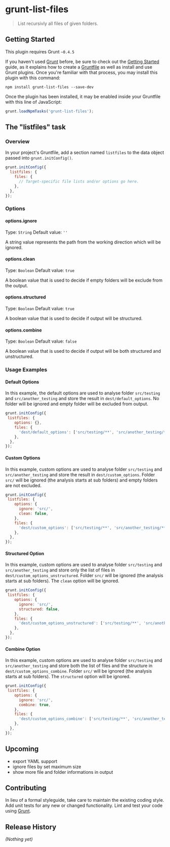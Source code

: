 # grunt-list-files

> List recursivly all files of given folders.

## Getting Started
This plugin requires Grunt `~0.4.5`

If you haven't used [Grunt](http://gruntjs.com/) before, be sure to check out the [Getting Started](http://gruntjs.com/getting-started) guide, as it explains how to create a [Gruntfile](http://gruntjs.com/sample-gruntfile) as well as install and use Grunt plugins. Once you're familiar with that process, you may install this plugin with this command:

```shell
npm install grunt-list-files --save-dev
```

Once the plugin has been installed, it may be enabled inside your Gruntfile with this line of JavaScript:

```js
grunt.loadNpmTasks('grunt-list-files');
```

## The "listfiles" task

### Overview
In your project's Gruntfile, add a section named `listfiles` to the data object passed into `grunt.initConfig()`.

```js
grunt.initConfig({
  listfiles: {
    files: {
      // Target-specific file lists and/or options go here.
    },
  },
});
```

### Options

#### options.ignore
Type: `String`
Default value: `''`

A string value represents the path from the working direction which will be ignored.

#### options.clean
Type: `Boolean`
Default value: `true`

A boolean value that is used to decide if empty folders will be exclude from the output.

#### options.structured
Type: `Boolean`
Default value: `true`

A boolean value that is used to decide if output will be structured.

#### options.combine
Type: `Boolean`
Default value: `false`

A boolean value that is used to decide if output will be both structured and unstructured.

### Usage Examples

#### Default Options
In this example, the default options are used to analyse folder `src/testing` and `src/another_testing` and store the result in `dest/default_options`. No folder will be ignored and empty folder will be excluded from output.

```js
grunt.initConfig({
 listfiles: {
    options: {},
    files: {
      'dest/default_options': ['src/testing/**', 'src/another_testing/**'],
    },
  },
});
```

#### Custom Options
In this example, custom options are used to analyse folder `src/testing` and `src/another_testing` and store the result in `dest/custom_options`. Folder `src/` will be ignored (the analysis starts at sub folders) and empty folders are not excluded.

```js
grunt.initConfig({
 listfiles: {
    options: {
      ignore: 'src/',
      clean: false,
    },
    files: {
      'dest/custom_options': ['src/testing/**', 'src/another_testing/**'],
    },
  },
});
```

#### Structured Option
In this example, custom options are used to analyse folder `src/testing` and `src/another_testing` and store only the list of files in `dest/custom_options_unstructured`. Folder `src/` will be ignored (the analysis starts at sub folders). The `clean` option will be ignored.  

```js
grunt.initConfig({
 listfiles: {
    options: {
      ignore: 'src/',
      structured: false,
    },
    files: {
      'dest/custom_options_unstructured': ['src/testing/**', 'src/another_testing/**'],
    },
  },
});
```

#### Combine Option
In this example, custom options are used to analyse folder `src/testing` and `src/another_testing` and store both the list of files and the structure in `dest/custom_options_combine`. Folder `src/` will be ignored (the analysis starts at sub folders). The `structured` option will be ignored.  

```js
grunt.initConfig({
 listfiles: {
    options: {
      ignore: 'src/',
      combine: true,
    },
    files: {
      'dest/custom_options_combine': ['src/testing/**', 'src/another_testing/**'],
    },
  },
});
```

## Upcoming
- export YAML support
- ignore files by set maximum size
- show more file and folder informations in output

## Contributing
In lieu of a formal styleguide, take care to maintain the existing coding style. Add unit tests for any new or changed functionality. Lint and test your code using [Grunt](http://gruntjs.com/).

## Release History
_(Nothing yet)_
